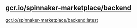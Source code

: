 
[gcr.io/spinnaker-marketplace/backend](https://hub.docker.com/r/anjia0532/spinnaker-marketplace.backend/tags/)
-----


[gcr.io/spinnaker-marketplace/backend:latest](https://hub.docker.com/r/anjia0532/spinnaker-marketplace.backend/tags/)


